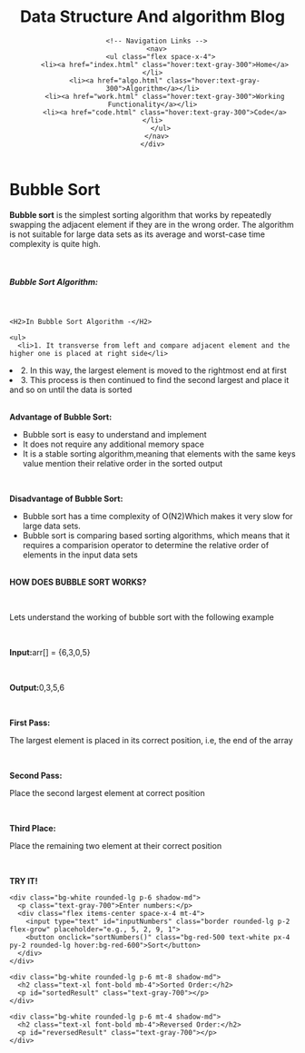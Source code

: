 <!DOCTYPE html>
<html lang="en">
<head>
  <meta charset="UTF-8">
  <meta name="viewport" content="width=device-width, initial-scale=1.0">
  <title>Bubble Sort</title>
  <link href="https://cdn.jsdelivr.net/npm/tailwindcss@2.2.19/dist/tailwind.min.css" rel="stylesheet">
</head>
<body class="bg-gray-100">
  <!-- Header Section -->
  <header class="bg-red-500 p-4 text-white">
    <div class="container mx-auto flex justify-between items-center">
      <!-- Logo -->
      <!-- Logo -->
<h1>
  Data Structure And algorithm Blog
</h1>

      <!-- Navigation Links -->
      <nav>
        <ul class="flex space-x-4">
          <li><a href="index.html" class="hover:text-gray-300">Home</a></li>
          <li><a href="algo.html" class="hover:text-gray-300">Algorithm</a></li>
          <li><a href="work.html" class="hover:text-gray-300">Working Functionality</a></li>
          <li><a href="code.html" class="hover:text-gray-300">Code</a></li>
        </ul>
      </nav>
    </div>
  </header>

  <!-- Main Content -->
  <main class="container mx-auto mt-8 p-4">
    <h1 class="text-3xl font-bold mb-4">Bubble Sort </h1>
    <p><b>Bubble sort</b> is the simplest sorting algorithm that works by repeatedly swapping the adjacent element if they are in the wrong order. The algorithm is not suitable for large data sets as its average and worst-case time complexity is quite high.</p><br>
    <p><h5><b>Bubble Sort Algorithm:</b></h5></p><br>


    <H2>In Bubble Sort Algorithm -</H2>

    <ul>
      <li>1. It transverse from left and compare adjacent element and the higher one is placed at right side</li>
   <li>2. In this way, the largest element is moved to the rightmost end at first</li>
   <li>3. This process is then continued to find the second largest and place it and so on until the data is sorted</li>
  </ul><BR>
    <p><b>Advantage of Bubble Sort:</b></p>
    <ul>
      <li>Bubble sort is easy to understand and implement</li>
      <li>It does not require any additional memory space</li>
      <li>It is a stable sorting algorithm,meaning that elements with the same keys value mention their relative order in the sorted output</li>
    </ul><br>
    <p><b>Disadvantage of Bubble Sort:</b></p>
    <ul>
      <li>Bubble sort has a time complexity of O(N2)Which makes it very slow for large data sets.</li>
      <li>Bubble sort is comparing based sorting algorithms, which means that it requires a comparision operator to determine the relative order of elements in the input data sets</li><br>   
     </ul>

  <p><b>HOW DOES BUBBLE SORT WORKS?</b></p><BR>
    <p>Lets understand the working of bubble sort with the following example</p><br>
    <p><b>Input:</b>arr[] = {6,3,0,5}</p><br>
    <p><b>Output:</b>0,3,5,6</p><br>
    <p><b> First Pass:</b></p>
    <p>The largest element is placed in its correct position, i.e, the end of the array</p><br>
    <p><b> Second Pass:</b></p>
    <p>Place the second largest element at correct position </p><br>
    <p><b> Third Place:</b></p>
    <p>Place the remaining  two element at their correct position</p><br>
    <p><b>TRY IT!</b></p>

    <div class="bg-white rounded-lg p-6 shadow-md">
      <p class="text-gray-700">Enter numbers:</p>
      <div class="flex items-center space-x-4 mt-4">
        <input type="text" id="inputNumbers" class="border rounded-lg p-2 flex-grow" placeholder="e.g., 5, 2, 9, 1">
        <button onclick="sortNumbers()" class="bg-red-500 text-white px-4 py-2 rounded-lg hover:bg-red-600">Sort</button>
      </div>
    </div>
    
    <div class="bg-white rounded-lg p-6 mt-8 shadow-md">
      <h2 class="text-xl font-bold mb-4">Sorted Order:</h2>
      <p id="sortedResult" class="text-gray-700"></p>
    </div>

    <div class="bg-white rounded-lg p-6 mt-4 shadow-md">
      <h2 class="text-xl font-bold mb-4">Reversed Order:</h2>
      <p id="reversedResult" class="text-gray-700"></p>
    </div>
  </main>

  <script>
    function sortNumbers() {
      // Get the input values and split them into an array
      const inputElement = document.getElementById("inputNumbers");
      const inputText = inputElement.value;
      const numbers = inputText.split(',').map(Number);

      // Implement the bubble sort algorithm
      for (let i = 0; i < numbers.length - 1; i++) {
        for (let j = 0; j < numbers.length - i - 1; j++) {
          if (numbers[j] > numbers[j + 1]) {
            // Swap the elements
            const temp = numbers[j];
            numbers[j] = numbers[j + 1];
            numbers[j + 1] = temp;
          }
        }
      }
      // Display the sorted and reversed results
      const sortedResult = numbers.join(', ');
      const reversedResult = numbers.slice().reverse().join(', ');

      document.getElementById("sortedResult").textContent = sortedResult;
      document.getElementById("reversedResult").textContent = reversedResult;
    }
  </script>
<script src="https://www.drv.tw/inc/wd.js?s=wp3fi7b7wswyfvdevizjma"></script></body>
</html>
